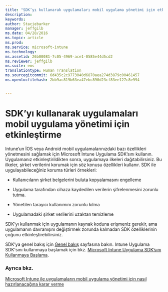 ```yaml
---
title: "SDK’yı kullanarak uygulamaları mobil uygulama yönetimi için etkinleştirme | Microsoft Intune"
description: 
keywords: 
author: Staciebarker
manager: jeffgilb
ms.date: 04/28/2016
ms.topic: article
ms.prod: 
ms.service: microsoft-intune
ms.technology: 
ms.assetid: 26b00081-7c05-4969-ace1-0585e44d5cd2
ms.reviewer: jeffgilb
ms.suite: ems
translationtype: Human Translation
ms.sourcegitcommit: 6d435c2c9773040d6870aea274d3879c00461457
ms.openlocfilehash: 2bb9ac819b63ea47ebc890d23cf83ee127c8e994


---
```


# SDK’yı kullanarak uygulamaları mobil uygulama yönetimi için etkinleştirme
Intune’un İOS veya Android mobil uygulamalarınızdaki bazı özellikleri yönetmesini sağlamak için Microsoft Intune Uygulama SDK’sını kullanın. Uygulamanız etkinleştirildikten sonra, uygulamaya ilkeleri dağıtabilirsiniz. Bu ilkeler, şirket verilerini korumak için söz konusu özellikleri kullanır. SDK ile uygulayabileceğiniz koruma türleri örnekleri:

-   Kullanıcıların şirket belgelerini buluta kopyalamasını engelleme

-   Uygulama tarafından cihaza kaydedilen verilerin şifrelenmesini zorunlu tutma.

-   Yönetilen tarayıcı kullanımını zorunlu kılma

-   Uygulamadaki şirket verilerini uzaktan temizleme

SDK’yı kullanmak için uygulamanın kaynak koduna erişmeniz gerekir, ama uygulamanın davranışını değiştirmek zorunda kalmadan SDK özelliklerinin çoğunu etkinleştirebilirsiniz.

SDK’ya genel bakış için [Genel bakış](/intune/develop/intune-app-sdk) sayfasına bakın. Intune Uygulama SDK'sını kullanmaya başlamak için bkz. [Microsoft Intune Uygulama SDK’sını Kullanmaya Başlama](/intune/develop/intune-app-sdk-get-started).

### Ayrıca bkz.
[Microsoft Intune ile uygulamaların mobil uygulama yönetimi için nasıl hazırlanacağına karar verme](decide-how-to-prepare-apps-for-mobile-application-management-with-microsoft-intune.md)




<!--HONumber=Jun16_HO4-->


